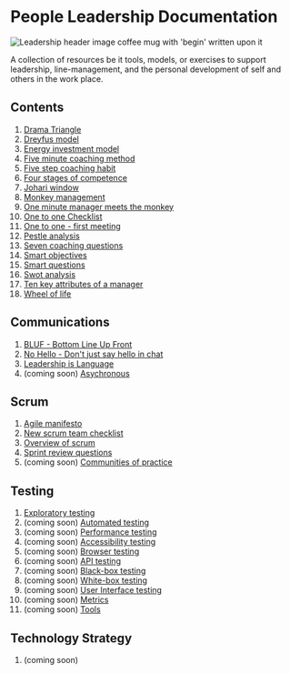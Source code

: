 # People Leadership Documentation

![Leadership header image coffee mug with 'begin' written upon it](/images/danielle-macinnes-unsplash.jpg)

A collection of resources be it tools, models, or exercises to support leadership, line-management, and the personal development of self and others in the work place.

## Contents

1. [Drama Triangle](/drama-triangle.md)
2. [Dreyfus model](/dreyfus-model.md)
3. [Energy investment model](/energy-investment-model.md)
4. [Five minute coaching method](/five-minute-coaching-method.md)
5. [Five step coaching habit](/five-step-coaching-habit.md)
6. [Four stages of competence](/four-stages-of-competence.md)
7. [Johari window](/johari-window.md)
8. [Monkey management](/monkey-management.md)
9. [One minute manager meets the monkey](/one-minute-manager-meets-the-monkey.md)
10. [One to one Checklist](one-to-one-checklist.md)
11. [One to one - first meeting](/one-to-one-first-meeting.md)
12. [Pestle analysis](/pestle-analysis.md)
13. [Seven coaching questions](/seven-coaching-questions.md)
14. [Smart objectives](/smart-objectives.md)
15. [Smart questions](/smart-questions.md)
16. [Swot analysis](/swot-analysis.md)
17. [Ten key attributes of a manager](/ten-key-attributes-of-a-manager.md)
18. [Wheel of life](/wheel-of-life.md)

## Communications

1. [BLUF - Bottom Line Up Front](/bluf.md)
2. [No Hello - Don't just say hello in chat](/nohello.md)
3. [Leadership is Language](/leadersrhip-is-language.md)
4. (coming soon) [Asychronous](/asychronous.md)

## Scrum

1. [Agile manifesto](agile-manifesto.md)
2. [New scrum team checklist](/new-scrum-team-checklist.md)
3. [Overview of scrum](/scrum-overview.md)
4. [Sprint review questions](/sprint-review-questions.md)
5. (coming soon) [Communities of practice](/communities-of-practice.md)

## Testing

1. [Exploratory testing](/testing/testing-exploratory.md)
2.  (coming soon) [Automated testing](/testing/testing-automation.md)
3.  (coming soon) [Performance testing](/testing/testing-performance.md)
4.  (coming soon) [Accessibility testing](/testing/testing-accessibility.md)
5.  (coming soon) [Browser testing](/testing/testing-browser.md)
6.  (coming soon) [API testing](/testing/testing-api.md)
7.  (coming soon) [Black-box testing](/testing/testing-black-box.md)
8.  (coming soon) [White-box testing](/testing/testing-white-box.md)
9.  (coming soon) [User Interface testing](/testing/testing-ui.md)
10. (coming soon) [Metrics](/testing/testing-metrics.md)
11. (coming soon) [Tools](/testing/testing-tools.md)

## Technology Strategy

1. (coming soon) []()
